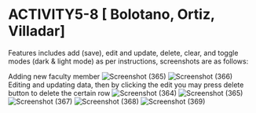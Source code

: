 # ACTIVITY5-8 [ Bolotano, Ortiz, Villadar]

Features includes add (save), edit and update, delete, clear, and toggle modes (dark & light mode) as per instructions, screenshots are as follows:

Adding new faculty member
![Screenshot (365)](https://github.com/bkayeaubrey/ACTIVITY5-8/assets/125627955/eef98078-12dc-4c17-a567-b11bcd1c1ca5)
![Screenshot (366)](https://github.com/bkayeaubrey/ACTIVITY5-8/assets/125627955/b0425b7b-a9df-468f-b9de-33fd70c69d51)
Editing and updating data, then by clicking the edit you may press delete button to delete the certain row
![Screenshot (364)](https://github.com/bkayeaubrey/ACTIVITY5-8/assets/125627955/d4bde31b-99f0-40e4-9afc-153f1ccdc409)
![Screenshot (365)](https://github.com/bkayeaubrey/ACTIVITY5-8/assets/125627955/21140fc2-9612-4747-a862-24d32b9bd710)
![Screenshot (367)](https://github.com/bkayeaubrey/ACTIVITY5-8/assets/125627955/9817988f-a7eb-4887-ab44-ef3b11284917)
![Screenshot (368)](https://github.com/bkayeaubrey/ACTIVITY5-8/assets/125627955/38c04b3e-3664-4864-8f9c-4e09c7a28d5d)
![Screenshot (369)](https://github.com/bkayeaubrey/ACTIVITY5-8/assets/125627955/10bee87e-75aa-4ccc-94f7-3b64f788f7fc)
